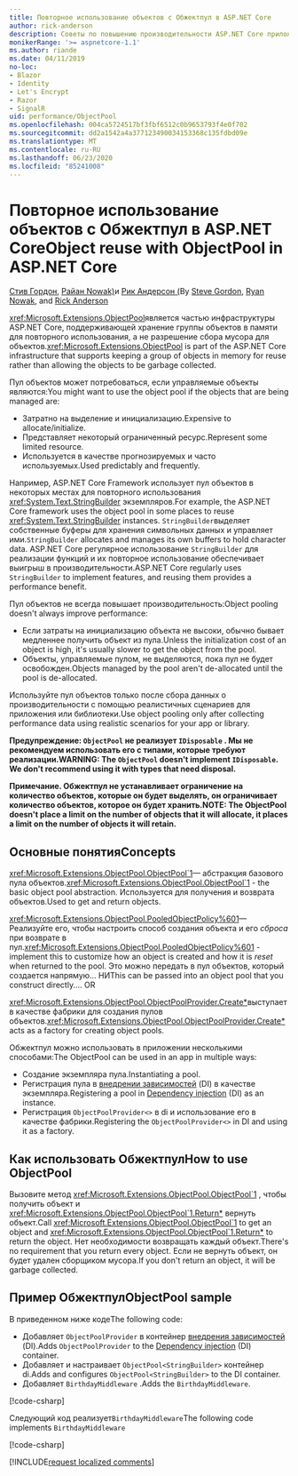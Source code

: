 ```yaml
---
title: Повторное использование объектов с Обжектпул в ASP.NET Core
author: rick-anderson
description: Советы по повышению производительности ASP.NET Core приложений с помощью Обжектпул.
monikerRange: '>= aspnetcore-1.1'
ms.author: riande
ms.date: 04/11/2019
no-loc:
- Blazor
- Identity
- Let's Encrypt
- Razor
- SignalR
uid: performance/ObjectPool
ms.openlocfilehash: 004ca5724517bf3fbf6512c0b9653793f4e0f702
ms.sourcegitcommit: dd2a1542a4a377123490034153368c135fdbd09e
ms.translationtype: MT
ms.contentlocale: ru-RU
ms.lasthandoff: 06/23/2020
ms.locfileid: "85241008"
---
```

# <a name="object-reuse-with-objectpool-in-aspnet-core"></a><span data-ttu-id="2f3c6-103">Повторное использование объектов с Обжектпул в ASP.NET Core</span><span class="sxs-lookup"><span data-stu-id="2f3c6-103">Object reuse with ObjectPool in ASP.NET Core</span></span>

<span data-ttu-id="2f3c6-104">[Стив Гордон](https://twitter.com/stevejgordon), [Райан Nowak)](https://github.com/rynowak)и [Рик Андерсон (](https://twitter.com/RickAndMSFT)</span><span class="sxs-lookup"><span data-stu-id="2f3c6-104">By [Steve Gordon](https://twitter.com/stevejgordon), [Ryan Nowak](https://github.com/rynowak), and [Rick Anderson](https://twitter.com/RickAndMSFT)</span></span>

<span data-ttu-id="2f3c6-105"><xref:Microsoft.Extensions.ObjectPool>является частью инфраструктуры ASP.NET Core, поддерживающей хранение группы объектов в памяти для повторного использования, а не разрешение сбора мусора для объектов.</span><span class="sxs-lookup"><span data-stu-id="2f3c6-105"><xref:Microsoft.Extensions.ObjectPool> is part of the ASP.NET Core infrastructure that supports keeping a group of objects in memory for reuse rather than allowing the objects to be garbage collected.</span></span>

<span data-ttu-id="2f3c6-106">Пул объектов может потребоваться, если управляемые объекты являются:</span><span class="sxs-lookup"><span data-stu-id="2f3c6-106">You might want to use the object pool if the objects that are being managed are:</span></span>

- <span data-ttu-id="2f3c6-107">Затратно на выделение и инициализацию.</span><span class="sxs-lookup"><span data-stu-id="2f3c6-107">Expensive to allocate/initialize.</span></span>
- <span data-ttu-id="2f3c6-108">Представляет некоторый ограниченный ресурс.</span><span class="sxs-lookup"><span data-stu-id="2f3c6-108">Represent some limited resource.</span></span>
- <span data-ttu-id="2f3c6-109">Используется в качестве прогнозируемых и часто используемых.</span><span class="sxs-lookup"><span data-stu-id="2f3c6-109">Used predictably and frequently.</span></span>

<span data-ttu-id="2f3c6-110">Например, ASP.NET Core Framework использует пул объектов в некоторых местах для повторного использования <xref:System.Text.StringBuilder> экземпляров.</span><span class="sxs-lookup"><span data-stu-id="2f3c6-110">For example, the ASP.NET Core framework uses the object pool in some places to reuse <xref:System.Text.StringBuilder> instances.</span></span> <span data-ttu-id="2f3c6-111">`StringBuilder`выделяет собственные буферы для хранения символьных данных и управляет ими.</span><span class="sxs-lookup"><span data-stu-id="2f3c6-111">`StringBuilder` allocates and manages its own buffers to hold character data.</span></span> <span data-ttu-id="2f3c6-112">ASP.NET Core регулярное использование `StringBuilder` для реализации функций и их повторное использование обеспечивает выигрыш в производительности.</span><span class="sxs-lookup"><span data-stu-id="2f3c6-112">ASP.NET Core regularly uses `StringBuilder` to implement features, and reusing them provides a performance benefit.</span></span>

<span data-ttu-id="2f3c6-113">Пул объектов не всегда повышает производительность:</span><span class="sxs-lookup"><span data-stu-id="2f3c6-113">Object pooling doesn't always improve performance:</span></span>

- <span data-ttu-id="2f3c6-114">Если затраты на инициализацию объекта не высоки, обычно бывает медленнее получить объект из пула.</span><span class="sxs-lookup"><span data-stu-id="2f3c6-114">Unless the initialization cost of an object is high, it's usually slower to get the object from the pool.</span></span>
- <span data-ttu-id="2f3c6-115">Объекты, управляемые пулом, не выделяются, пока пул не будет освобожден.</span><span class="sxs-lookup"><span data-stu-id="2f3c6-115">Objects managed by the pool aren't de-allocated until the pool is de-allocated.</span></span>

<span data-ttu-id="2f3c6-116">Используйте пул объектов только после сбора данных о производительности с помощью реалистичных сценариев для приложения или библиотеки.</span><span class="sxs-lookup"><span data-stu-id="2f3c6-116">Use object pooling only after collecting performance data using realistic scenarios for your app or library.</span></span>

<span data-ttu-id="2f3c6-117">**Предупреждение: `ObjectPool` не реализует `IDisposable` . Мы не рекомендуем использовать его с типами, которые требуют реализации.**</span><span class="sxs-lookup"><span data-stu-id="2f3c6-117">**WARNING: The `ObjectPool` doesn't implement `IDisposable`. We don't recommend using it with types that need disposal.**</span></span>

<span data-ttu-id="2f3c6-118">**Примечание. Обжектпул не устанавливает ограничение на количество объектов, которые он будет выделять, он ограничивает количество объектов, которое он будет хранить.**</span><span class="sxs-lookup"><span data-stu-id="2f3c6-118">**NOTE: The ObjectPool doesn't place a limit on the number of objects that it will allocate, it places a limit on the number of objects it will retain.**</span></span>

## <a name="concepts"></a><span data-ttu-id="2f3c6-119">Основные понятия</span><span class="sxs-lookup"><span data-stu-id="2f3c6-119">Concepts</span></span>

<span data-ttu-id="2f3c6-120"><xref:Microsoft.Extensions.ObjectPool.ObjectPool`1>— абстракция базового пула объектов.</span><span class="sxs-lookup"><span data-stu-id="2f3c6-120"><xref:Microsoft.Extensions.ObjectPool.ObjectPool`1> - the basic object pool abstraction.</span></span> <span data-ttu-id="2f3c6-121">Используется для получения и возврата объектов.</span><span class="sxs-lookup"><span data-stu-id="2f3c6-121">Used to get and return objects.</span></span>

<span data-ttu-id="2f3c6-122"><xref:Microsoft.Extensions.ObjectPool.PooledObjectPolicy%601>— Реализуйте его, чтобы настроить способ создания объекта и его *сброса* при возврате в пул.</span><span class="sxs-lookup"><span data-stu-id="2f3c6-122"><xref:Microsoft.Extensions.ObjectPool.PooledObjectPolicy%601> - implement this to customize how an object is created and how it is *reset* when returned to the pool.</span></span> <span data-ttu-id="2f3c6-123">Это можно передать в пул объектов, который создается напрямую... НИ</span><span class="sxs-lookup"><span data-stu-id="2f3c6-123">This can be passed into an object pool that you construct directly.... OR</span></span>

<span data-ttu-id="2f3c6-124"><xref:Microsoft.Extensions.ObjectPool.ObjectPoolProvider.Create*>выступает в качестве фабрики для создания пулов объектов.</span><span class="sxs-lookup"><span data-stu-id="2f3c6-124"><xref:Microsoft.Extensions.ObjectPool.ObjectPoolProvider.Create*> acts as a factory for creating object pools.</span></span>
<!-- REview, there is no ObjectPoolProvider<T> -->

<span data-ttu-id="2f3c6-125">Обжектпул можно использовать в приложении несколькими способами:</span><span class="sxs-lookup"><span data-stu-id="2f3c6-125">The ObjectPool can be used in an app in multiple ways:</span></span>

* <span data-ttu-id="2f3c6-126">Создание экземпляра пула.</span><span class="sxs-lookup"><span data-stu-id="2f3c6-126">Instantiating a pool.</span></span>
* <span data-ttu-id="2f3c6-127">Регистрация пула в [внедрении зависимостей](xref:fundamentals/dependency-injection) (DI) в качестве экземпляра.</span><span class="sxs-lookup"><span data-stu-id="2f3c6-127">Registering a pool in [Dependency injection](xref:fundamentals/dependency-injection) (DI) as an instance.</span></span>
* <span data-ttu-id="2f3c6-128">Регистрация `ObjectPoolProvider<>` в di и использование его в качестве фабрики.</span><span class="sxs-lookup"><span data-stu-id="2f3c6-128">Registering the `ObjectPoolProvider<>` in DI and using it as a factory.</span></span>

## <a name="how-to-use-objectpool"></a><span data-ttu-id="2f3c6-129">Как использовать Обжектпул</span><span class="sxs-lookup"><span data-stu-id="2f3c6-129">How to use ObjectPool</span></span>

<span data-ttu-id="2f3c6-130">Вызовите метод <xref:Microsoft.Extensions.ObjectPool.ObjectPool`1> , чтобы получить объект и <xref:Microsoft.Extensions.ObjectPool.ObjectPool`1.Return*> вернуть объект.</span><span class="sxs-lookup"><span data-stu-id="2f3c6-130">Call <xref:Microsoft.Extensions.ObjectPool.ObjectPool`1> to get an object and <xref:Microsoft.Extensions.ObjectPool.ObjectPool`1.Return*> to return the object.</span></span>  <span data-ttu-id="2f3c6-131">Нет необходимости возвращать каждый объект.</span><span class="sxs-lookup"><span data-stu-id="2f3c6-131">There's no requirement that you return every object.</span></span> <span data-ttu-id="2f3c6-132">Если не вернуть объект, он будет удален сборщиком мусора.</span><span class="sxs-lookup"><span data-stu-id="2f3c6-132">If you don't return an object, it will be garbage collected.</span></span>

## <a name="objectpool-sample"></a><span data-ttu-id="2f3c6-133">Пример Обжектпул</span><span class="sxs-lookup"><span data-stu-id="2f3c6-133">ObjectPool sample</span></span>

<span data-ttu-id="2f3c6-134">В приведенном ниже коде</span><span class="sxs-lookup"><span data-stu-id="2f3c6-134">The following code:</span></span>

* <span data-ttu-id="2f3c6-135">Добавляет `ObjectPoolProvider` в контейнер [внедрения зависимостей](xref:fundamentals/dependency-injection) (DI).</span><span class="sxs-lookup"><span data-stu-id="2f3c6-135">Adds `ObjectPoolProvider` to the [Dependency injection](xref:fundamentals/dependency-injection) (DI) container.</span></span>
* <span data-ttu-id="2f3c6-136">Добавляет и настраивает `ObjectPool<StringBuilder>` контейнер di.</span><span class="sxs-lookup"><span data-stu-id="2f3c6-136">Adds and configures `ObjectPool<StringBuilder>` to the DI container.</span></span>
* <span data-ttu-id="2f3c6-137">Добавляет `BirthdayMiddleware` .</span><span class="sxs-lookup"><span data-stu-id="2f3c6-137">Adds the `BirthdayMiddleware`.</span></span>

[!code-csharp[](ObjectPool/ObjectPoolSample/Startup.cs?name=snippet)]

<span data-ttu-id="2f3c6-138">Следующий код реализует`BirthdayMiddleware`</span><span class="sxs-lookup"><span data-stu-id="2f3c6-138">The following code implements `BirthdayMiddleware`</span></span>

[!code-csharp[](ObjectPool/ObjectPoolSample/BirthdayMiddleware.cs?name=snippet)]

[!INCLUDE[request localized comments](~/includes/code-comments-loc.md)]

